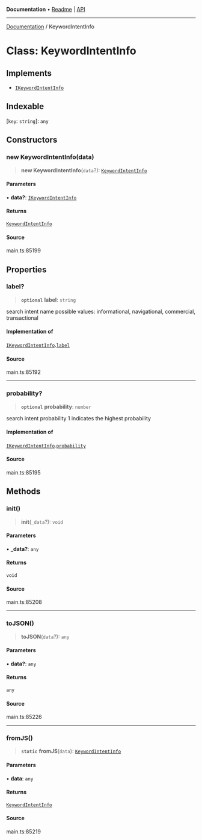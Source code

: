 **Documentation** • [Readme](../README.md) \| [API](../globals.md)

***

[Documentation](../README.md) / KeywordIntentInfo

# Class: KeywordIntentInfo

## Implements

- [`IKeywordIntentInfo`](../interfaces/IKeywordIntentInfo.md)

## Indexable

 \[`key`: `string`\]: `any`

## Constructors

### new KeywordIntentInfo(data)

> **new KeywordIntentInfo**(`data`?): [`KeywordIntentInfo`](KeywordIntentInfo.md)

#### Parameters

• **data?**: [`IKeywordIntentInfo`](../interfaces/IKeywordIntentInfo.md)

#### Returns

[`KeywordIntentInfo`](KeywordIntentInfo.md)

#### Source

main.ts:85199

## Properties

### label?

> **`optional`** **label**: `string`

search intent name
possible values: informational, navigational, commercial, transactional

#### Implementation of

[`IKeywordIntentInfo`](../interfaces/IKeywordIntentInfo.md).[`label`](../interfaces/IKeywordIntentInfo.md#label)

#### Source

main.ts:85192

***

### probability?

> **`optional`** **probability**: `number`

search intent probability
1 indicates the highest probability

#### Implementation of

[`IKeywordIntentInfo`](../interfaces/IKeywordIntentInfo.md).[`probability`](../interfaces/IKeywordIntentInfo.md#probability)

#### Source

main.ts:85195

## Methods

### init()

> **init**(`_data`?): `void`

#### Parameters

• **\_data?**: `any`

#### Returns

`void`

#### Source

main.ts:85208

***

### toJSON()

> **toJSON**(`data`?): `any`

#### Parameters

• **data?**: `any`

#### Returns

`any`

#### Source

main.ts:85226

***

### fromJS()

> **`static`** **fromJS**(`data`): [`KeywordIntentInfo`](KeywordIntentInfo.md)

#### Parameters

• **data**: `any`

#### Returns

[`KeywordIntentInfo`](KeywordIntentInfo.md)

#### Source

main.ts:85219
